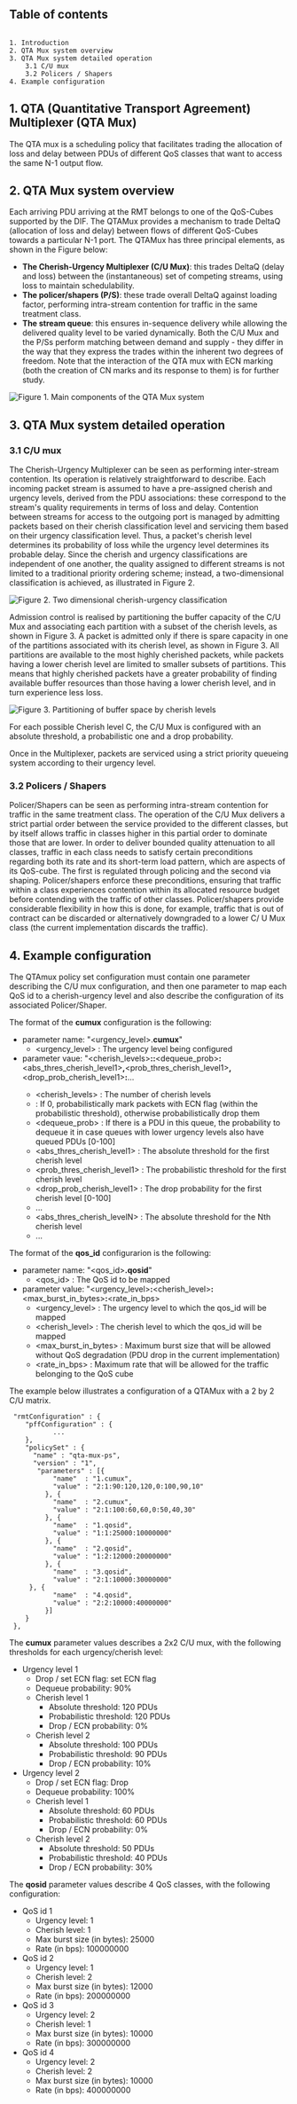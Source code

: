 ## Table of contents
````

1. Introduction
2. QTA Mux system overview
3. QTA Mux system detailed operation
    3.1 C/U mux
    3.2 Policers / Shapers
4. Example configuration
````

## 1. QTA (Quantitative Transport Agreement) Multiplexer (QTA Mux)

The QTA mux is a scheduling policy that facilitates trading 
the allocation of loss and delay between PDUs of different QoS 
classes that want to access the same N-1 output flow.

## 2. QTA Mux system overview

Each arriving PDU arriving at the RMT belongs to one of the QoS-Cubes supported
by the DIF. The QTAMux provides a mechanism to trade DeltaQ (allocation of 
loss and delay) between flows of different QoS-Cubes towards a particular N-1 port. The QTAMux
has three principal elements, as shown in the Figure below:

* **The Cherish-Urgency Multiplexer (C/U Mux)**: this trades DeltaQ (delay
and loss) between the (instantaneous) set of competing streams, using
loss to maintain schedulability.
* **The policer/shapers (P/S)**: these trade overall DeltaQ against loading
factor, performing intra-stream contention for traffic in the same
treatment class.
* **The stream queue**: this ensures in-sequence delivery while allowing the
delivered quality level to be varied dynamically.
Both the C/U Mux and the P/Ss perform matching between demand and
supply - they differ in the way that they express the trades within the
inherent two degrees of freedom. Note that the interaction of the QTA mux
with ECN marking (both the creation of CN marks and its response to them)
is for further study.

![Figure 1. Main components of the QTA Mux system](https://github.com/IRATI/stack/wiki/plugins-doc/qta-mux/qta_mux.png)

## 3. QTA Mux system detailed operation

### 3.1 C/U mux
The Cherish-Urgency Multiplexer can be seen as performing inter-stream
contention. Its operation is relatively straightforward to describe. Each
incoming packet stream is assumed to have a pre-assigned cherish and
urgency levels, derived from the PDU associations: these correspond to
the stream's quality requirements in terms of loss and delay. Contention
between streams for access to the outgoing port is managed by admitting
packets based on their cherish classification level and servicing them
based on their urgency classification level. Thus, a packet's cherish level
determines its probability of loss while the urgency level determines
its probable delay. Since the cherish and urgency classifications are
independent of one another, the quality assigned to different streams
is not limited to a traditional priority ordering scheme; instead, a
two-dimensional classification is achieved, as illustrated in Figure 2.

![Figure 2. Two dimensional cherish-urgency classification](https://github.com/IRATI/stack/wiki/plugins-doc/qta-mux/cumux1.png)

Admission control is realised by partitioning the buffer capacity of the C/U Mux and
associating each partition with a subset of the cherish levels, as shown in
Figure 3. A packet is admitted only if there is spare capacity in one of the partitions
associated with its cherish level, as shown in Figure 3. All partitions are
available to the most highly cherished packets, while packets having a lower
cherish level are limited to smaller subsets of partitions. This means that
highly cherished packets have a greater probability of finding available
buffer resources than those having a lower cherish level, and in turn
experience less loss.

![Figure 3. Partitioning of buffer space by cherish levels](https://github.com/IRATI/stack/wiki/plugins-doc/qta-mux/cumux2.png)

For each possible Cherish level C, the C/U Mux is configured with an absolute 
threshold, a probabilistic one and a drop probability. 

Once in the Multiplexer, packets are serviced using a strict priority
queueing system according to their urgency level.

### 3.2 Policers / Shapers
Policer/Shapers can be seen as performing intra-stream contention for
traffic in the same treatment class. The operation of the C/U Mux delivers
a strict partial order between the service provided to the different classes,
but by itself allows traffic in classes higher in this partial order to dominate
those that are lower. In order to deliver bounded quality attenuation
to all classes, traffic in each class needs to satisfy certain preconditions
regarding both its rate and its short-term load pattern, which are aspects
of its QoS-cube. The first is regulated through policing and the second via
shaping. Policer/shapers enforce these preconditions, ensuring that traffic
within a class experiences contention within its allocated resource budget
before contending with the traffic of other classes. Policer/shapers provide
considerable flexibility in how this is done, for example, traffic that is out
of contract can be discarded or alternatively downgraded to a lower C/
U Mux class (the current implementation discards the traffic).

## 4. Example configuration
The QTAmux policy set configuration
must contain one parameter describing the C/U mux configuration, and then one parameter to map each 
QoS id to a cherish-urgency level and also describe the configuration of its associated Policer/Shaper.

The format of the **cumux** configuration is the following:
* parameter name: "<urgency_level>.**cumux**"
   * <urgency_level> : The urgency level being configured
* parameter vaue: "<cherish_levels>**:**<drop>**:**<dequeue_prob>**:**<abs_thres_cherish_level1>**,**<prob_thres_cherish_level1>**,**<drop_prob_cherish_level1>**:**...
   * <cherish_levels> : The number of cherish levels
   * <drop> : If 0, probabilistically mark packets with ECN flag (within the probabilistic threshold), otherwise probabilistically drop them
   * <dequeue_prob> : If there is a PDU in this queue, the probability to dequeue it in case queues with lower urgency levels also have queued PDUs [0-100]
   * <abs_thres_cherish_level1> : The absolute threshold for the first cherish level
   * <prob_thres_cherish_level1> : The probabilistic threshold for the first cherish level
   * <drop_prob_cherish_level1> : The drop probability for the first cherish level [0-100]
   * ...
   * <abs_thres_cherish_levelN> : The absolute threshold for the Nth cherish level
   * ...

The format of the **qos_id** configurarion is the following:
* parameter name: "<qos_id>**.qosid**"
   * <qos_id> : The QoS id to be mapped
* parameter value: "<urgency_level>**:**<cherish_level>**:**<max_burst_in_bytes>**:**<rate_in_bps>
   * <urgency_level> : The urgency level to which the qos_id will be mapped
   * <cherish_level> : The cherish level to which the qos_id will be mapped
   * <max_burst_in_bytes> : Maximum burst size that will be allowed without QoS degradation (PDU drop in the current implementation)
   * <rate_in_bps> : Maximum rate that will be allowed for the traffic belonging to the QoS cube

The example below illustrates a configuration of a QTAMux with a 2 by 2 C/U matrix. 

     "rmtConfiguration" : {
        "pffConfiguration" : { 
               ...   
        },
        "policySet" : {
          "name" : "qta-mux-ps",
          "version" : "1",
           "parameters" : [{
               "name"  : "1.cumux",
               "value" : "2:1:90:120,120,0:100,90,10"
             }, {
               "name"  : "2.cumux",
               "value" : "2:1:100:60,60,0:50,40,30"
             }, {
               "name"  : "1.qosid",
               "value" : "1:1:25000:10000000"
             }, {
               "name"  : "2.qosid",
               "value" : "1:2:12000:20000000"
             }, {
               "name"  : "3.qosid",
               "value" : "2:1:10000:30000000"
	     }, {
               "name"  : "4.qosid",
               "value" : "2:2:10000:40000000"
             }]
        }
     },

The **cumux** parameter values describes a 2x2 C/U mux, with the following thresholds for each urgency/cherish level:
* Urgency level 1
   * Drop / set ECN flag: set ECN flag
   * Dequeue probability: 90%
   * Cherish level 1
      * Absolute threshold: 120 PDUs
      * Probabilistic threshold: 120 PDUs
      * Drop / ECN probability: 0%
   * Cherish level 2
      * Absolute threshold: 100 PDUs
      * Probabilistic threshold: 90 PDUs
      * Drop / ECN probability: 10%
* Urgency level 2
   * Drop / set ECN flag: Drop
   * Dequeue probability: 100%
   * Cherish level 1
      * Absolute threshold: 60 PDUs
      * Probabilistic threshold: 60 PDUs
      * Drop / ECN probability: 0%
   * Cherish level 2
      * Absolute threshold: 50 PDUs
      * Probabilistic threshold: 40 PDUs
      * Drop / ECN probability: 30%

The **qosid** parameter values describe 4 QoS classes, with the following configuration:
* QoS id 1
   * Urgency level: 1
   * Cherish level: 1
   * Max burst size (in bytes): 25000
   * Rate (in bps): 100000000
* QoS id 2
   * Urgency level: 1
   * Cherish level: 2
   * Max burst size (in bytes): 12000
   * Rate (in bps): 200000000
* QoS id 3
   * Urgency level: 2
   * Cherish level: 1
   * Max burst size (in bytes): 10000
   * Rate (in bps): 300000000
* QoS id 4
   * Urgency level: 2
   * Cherish level: 2
   * Max burst size (in bytes): 10000
   * Rate (in bps): 400000000  
